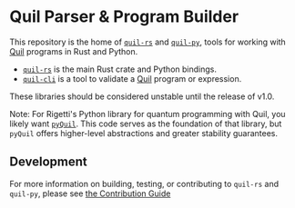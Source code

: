 # Quil Parser & Program Builder

This repository is the home of [`quil-rs`][] and [`quil-py`][],
tools for working with [Quil][quil-spec] programs in Rust and Python.

- [`quil-rs`][] is the main Rust crate and Python bindings.
- [`quil-cli`][] is a tool to validate a [Quil][quil-spec] program or expression.

These libraries should be considered unstable until the release of v1.0.

Note: For Rigetti's Python library for quantum programming with Quil, you likely want [`pyQuil`][].
This code serves as the foundation of that library,
but `pyQuil` offers higher-level abstractions and greater stability guarantees.

[quil-spec]: https://github.com/quil-lang/quil
[`quil-rs`]: https://github.com/rigetti/quil-rs/tree/main/quil-rs
[`quil-py`]: https://github.com/rigetti/quil-rs/tree/main/quil-rs
[`quil-cli`]: https://github.com/rigetti/quil-rs/tree/main/quil-cli
[`pyQuil`]: https://github.com/rigetti/pyquil

## Development

For more information on building, testing, or contributing to `quil-rs` and `quil-py`,
please see [the Contribution Guide][contributing.md]

[contributing.md]: https://github.com/rigetti/quil-rs/blob/main/CONTRIBUTING.md

